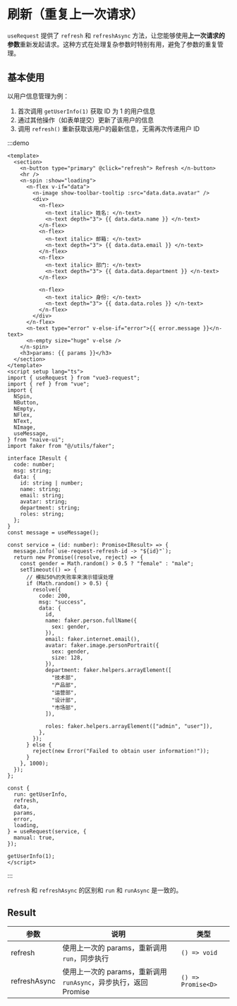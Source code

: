 # 刷新（重复上一次请求）

`useRequest` 提供了 `refresh` 和 `refreshAsync` 方法，让您能够使用**上一次请求的参数**重新发起请求。这种方式在处理复杂参数时特别有用，避免了参数的重复管理。

## 基本使用

以用户信息管理为例：

1. 首次调用 `getUserInfo(1)` 获取 ID 为 1 的用户信息
2. 通过其他操作（如表单提交）更新了该用户的信息
3. 调用 `refresh()` 重新获取该用户的最新信息，无需再次传递用户 ID

:::demo

```vue
<template>
  <section>
    <n-button type="primary" @click="refresh"> Refresh </n-button>
    <hr />
    <n-spin :show="loading">
      <n-flex v-if="data">
        <n-image show-toolbar-tooltip :src="data.data.avatar" />
        <div>
          <n-flex>
            <n-text italic> 姓名: </n-text>
            <n-text depth="3"> {{ data.data.name }} </n-text>
          </n-flex>
          <n-flex>
            <n-text italic> 邮箱: </n-text>
            <n-text depth="3"> {{ data.data.email }} </n-text>
          </n-flex>
          <n-flex>
            <n-text italic> 部门: </n-text>
            <n-text depth="3"> {{ data.data.department }} </n-text>
          </n-flex>

          <n-flex>
            <n-text italic> 身份: </n-text>
            <n-text depth="3"> {{ data.data.roles }} </n-text>
          </n-flex>
        </div>
      </n-flex>
      <n-text type="error" v-else-if="error">{{ error.message }}</n-text>
      <n-empty size="huge" v-else />
    </n-spin>
    <h3>params: {{ params }}</h3>
  </section>
</template>
<script setup lang="ts">
import { useRequest } from "vue3-request";
import { ref } from "vue";
import {
  NSpin,
  NButton,
  NEmpty,
  NFlex,
  NText,
  NImage,
  useMessage,
} from "naive-ui";
import faker from "@/utils/faker";

interface IResult {
  code: number;
  msg: string;
  data: {
    id: string | number;
    name: string;
    email: string;
    avatar: string;
    department: string;
    roles: string;
  };
}
const message = useMessage();

const service = (id: number): Promise<IResult> => {
  message.info(`use-request-refresh-id -> "${id}"`);
  return new Promise((resolve, reject) => {
    const gender = Math.random() > 0.5 ? "female" : "male";
    setTimeout(() => {
      // 模拟50%的失败率来演示错误处理
      if (Math.random() > 0.5) {
        resolve({
          code: 200,
          msg: "success",
          data: {
            id,
            name: faker.person.fullName({
              sex: gender,
            }),
            email: faker.internet.email(),
            avatar: faker.image.personPortrait({
              sex: gender,
              size: 128,
            }),
            department: faker.helpers.arrayElement([
              "技术部",
              "产品部",
              "运营部",
              "设计部",
              "市场部",
            ]),

            roles: faker.helpers.arrayElement(["admin", "user"]),
          },
        });
      } else {
        reject(new Error("Failed to obtain user information!"));
      }
    }, 1000);
  });
};

const {
  run: getUserInfo,
  refresh,
  data,
  params,
  error,
  loading,
} = useRequest(service, {
  manual: true,
});

getUserInfo(1);
</script>
```

:::

`refresh` 和 `refreshAsync` 的区别和 `run` 和 `runAsync` 是一致的。

## Result

| 参数         | 说明                                                             | 类型               |
| ------------ | ---------------------------------------------------------------- | ------------------ |
| refresh      | 使用上一次的 params，重新调用 `run`，同步执行                    | `() => void`       |
| refreshAsync | 使用上一次的 params，重新调用 `runAsync`，异步执行，返回 Promise | `() => Promise<D>` |
